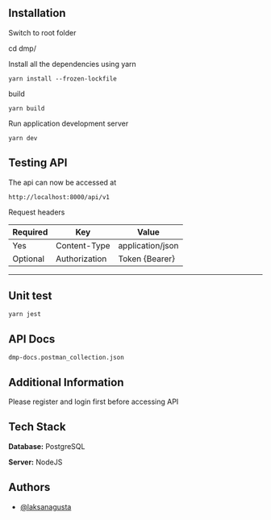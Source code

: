 ## Installation

Switch to root folder

cd dmp/

Install all the dependencies using yarn

```
yarn install --frozen-lockfile
```

build

```
yarn build
```

Run application development server

```
yarn dev
```

## Testing API

The api can now be accessed at

    http://localhost:8000/api/v1

Request headers

| **Required** | **Key**       | **Value**        |
| ------------ | ------------- | ---------------- |
| Yes          | Content-Type  | application/json |
| Optional     | Authorization | Token {Bearer}   |

---

## Unit test

```
yarn jest
```

## API Docs

```
dmp-docs.postman_collection.json
```

## Additional Information

Please register and login first before accessing API

## Tech Stack

**Database:** PostgreSQL

**Server:** NodeJS

## Authors

- [@laksanagusta](https://www.github.com/laksanagusta)
